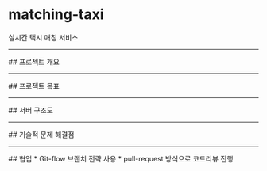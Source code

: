 # matching-taxi
실시간 택시 매칭 서비스   
   
<hr/>   
## 프로젝트 개요   
   
<hr/>   
## 프로젝트 목표 

<hr/>   
## 서버 구조도   
   
<hr/>   
## 기술적 문제 해결점   
   
<hr/>   
## 협업   
* Git-flow 브랜치 전략 사용   
* pull-request 방식으로 코드리뷰 진행   
